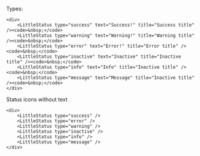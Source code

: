 Types:

    <div>
        <LittleStatus type="success" text="Success!" title="Success title" /><code>&nbsp;</code>
        <LittleStatus type="warning" text="Warning!" title="Warning title" /><code>&nbsp;</code>
        <LittleStatus type="error" text="Error!" title="Error title" /><code>&nbsp;</code>
        <LittleStatus type="inactive" text="Inactive" title="Inactive title" /><code>&nbsp;</code>
        <LittleStatus type="info" text="Info" title="Inactive title" /><code>&nbsp;</code>
        <LittleStatus type="message" text="Message" title="Inactive title" /><code>&nbsp;</code>
    </div>


Status icons without text

    <div>
        <LittleStatus type="success" />
        <LittleStatus type="error" />
        <LittleStatus type="warning" />
        <LittleStatus type="inactive" />
        <LittleStatus type="info" />
        <LittleStatus type="message" />
    </div>

